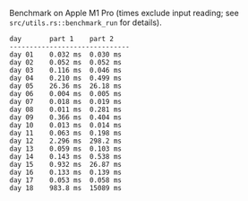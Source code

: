 Benchmark on Apple M1 Pro (times exclude input reading; see `src/utils.rs::benchmark_run` for details).

```
day       part 1    part 2
------------------------------
day 01    0.032 ms  0.030 ms
day 02    0.052 ms  0.052 ms
day 03    0.116 ms  0.046 ms
day 04    0.210 ms  0.499 ms
day 05    26.36 ms  26.18 ms
day 06    0.004 ms  0.005 ms
day 07    0.018 ms  0.019 ms
day 08    0.011 ms  0.281 ms
day 09    0.366 ms  0.404 ms
day 10    0.013 ms  0.014 ms
day 11    0.063 ms  0.198 ms
day 12    2.296 ms  298.2 ms
day 13    0.059 ms  0.103 ms
day 14    0.143 ms  0.538 ms
day 15    0.932 ms  26.87 ms
day 16    0.133 ms  0.139 ms
day 17    0.053 ms  0.058 ms
day 18    983.8 ms  15089 ms
```